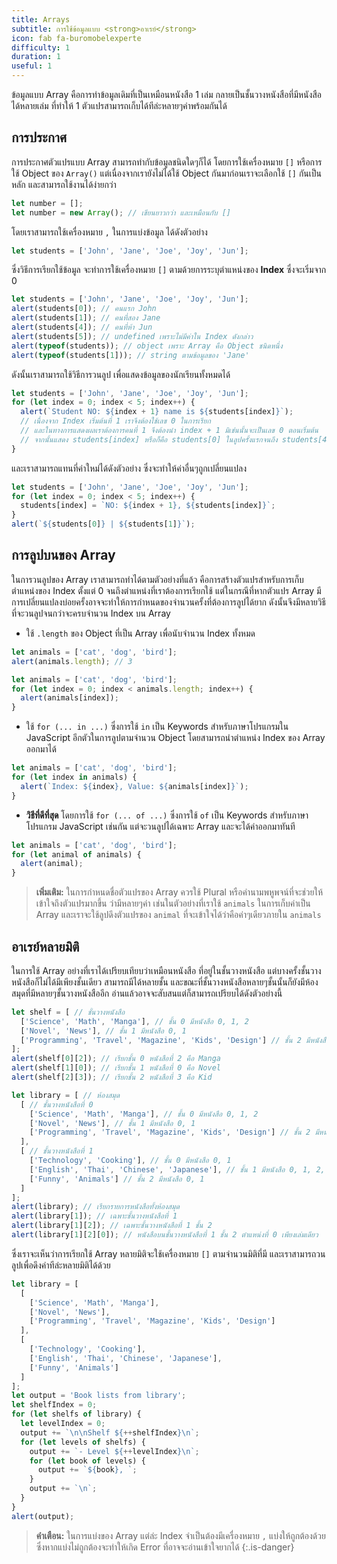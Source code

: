 ```yaml
---
title: Arrays
subtitle: การใช้ข้อมูลแบบ <strong>อาเรย์</strong>
icon: fab fa-buromobelexperte
difficulty: 1
duration: 1
useful: 1
---
```


ข้อมูลแบบ Array คือการทำข้อมูลเดิมที่เป็นเหมือนหนังสือ 1 เล่ม กลายเป็นชั้นวางหนังสือที่มีหนังสือได้หลายเล่ม ที่ทำให้ 1 ตัวแปรสามารถเก็บได้ทีล่ะหลายๆค่าพร้อมกันได้

## การประกาศ

การประกาศตัวแปรแบบ Array สามารถทำกับข้อมูลชนิดใดๆก็ได้ โดยการใช้เครื่องหมาย `[]` หรือการใช้ Object ของ `Array()` แต่เนื่องจากเรายังไม่ได้ใช้ Object กันมาก่อนเราจะเลือกใช้ `[]` กันเป็นหลัก และสามารถใช้งานได้ง่ายกว่า

```js
let number = [];
let number = new Array(); // เขียนยาวกว่า และเหมือนกับ []
```

โดยเราสามารถใช้เครื่องหมาย `,` ในการแบ่งข้อมูล ได้ดังตัวอย่าง

```js
let students = ['John', 'Jane', 'Joe', 'Joy', 'Jun'];
```

ซึ่งวิธีการเรียกใช้ข้อมูล จะทำการใช้เครื่องหมาย `[]` ตามด้วยการระบุตำแหน่งของ **Index** ซึ่งจะเริ่มจาก 0

```javascript
let students = ['John', 'Jane', 'Joe', 'Joy', 'Jun'];
alert(students[0]); // คนแรก John
alert(students[1]); // คนที่สอง Jane
alert(students[4]); // คนที่ห้า Jun
alert(students[5]); // undefined เพราะไม่มีค่าใน Index ดังกล่าว
alert(typeof(students)); // object เพราะ Array คือ Object ชนิดหนึ่ง
alert(typeof(students[1])); // string ตามข้อมูลของ 'Jane'
```

ดังนั้นเราสามารถใช้วิธีการวนลูป เพื่อแสดงข้อมูลของนักเรียนทั้งหมดได้

```javascript
let students = ['John', 'Jane', 'Joe', 'Joy', 'Jun'];
for (let index = 0; index < 5; index++) {
  alert(`Student NO: ${index + 1} name is ${students[index]}`);
  // เนื่องจาก Index เริ่มต้นที่ 1 เราจึงต้องใช้เลข 0 ในการเรียก
  // และในทางการแสดงผลเราต้องการคนที่ 1 จึงต้องนำ index + 1 มิเช่นนั้นจะเป็นเลข 0 ตอนเริ่มต้น
  // จากนั้นแสดง students[index] หรือก็คือ students[0] ในลูปครั้งแรกจนถึง students[4] ตามเงื่อนไข
}
```

และเราสามารถแทนที่ค่าใหม่ได้ดังตัวอย่าง ซึ่งจะทำให้ค่าอื่นๆถูกเปลี่ยนแปลง

```javascript
let students = ['John', 'Jane', 'Joe', 'Joy', 'Jun'];
for (let index = 0; index < 5; index++) {
  students[index] = `NO: ${index + 1}, ${students[index]}`;
}
alert(`${students[0]} | ${students[1]}`);
```

## การลูปบนของ Array

ในการวนลูปของ Array เราสามารถทำได้ตามตัวอย่างที่แล้ว คือการสร้างตัวแปรสำหรับการเก็บตำแหน่งของ Index ตั้งแต่ 0 จนถึงตำแหน่งที่เราต้องการเรียกใช้ แต่ในกรณีที่หากตัวแปร Array มีการเปลี่ยนแปลงบ่อยครั้งอาจจะทำให้การกำหนดของจำนวนครั้งที่ต้องการลูปได้ยาก ดังนั้นจึงมีหลายวิธีที่จะวนลูปจนกว่าจะครบจำนวน Index บน Array

- ใช้ `.length` ของ Object ที่เป็น Array เพื่อนับจำนวน Index ทั้งหมด

```javascript
let animals = ['cat', 'dog', 'bird'];
alert(animals.length); // 3
```

```javascript
let animals = ['cat', 'dog', 'bird'];
for (let index = 0; index < animals.length; index++) {
  alert(animals[index]);
}
```

- ใช้ `for (... in ...)` ซึ่งการใช้ `in` เป็น Keywords สำหรับภาษาโปรแกรมใน JavaScript อีกตัวในการลูปตามจำนวน Object โดยสามารถนำตำแหน่ง Index ของ Array ออกมาได้

```javascript
let animals = ['cat', 'dog', 'bird'];
for (let index in animals) {
  alert(`Index: ${index}, Value: ${animals[index]}`);
}
```

- **วิธีที่ดีที่สุด** โดยการใช้ `for (... of ...)` ซึ่งการใช้ `of` เป็น Keywords สำหรับภาษาโปรแกรม JavaScript เช่นกัน แต่จะวนลูปได้เฉพาะ Array และจะได้ค่าออกมาทันที

```javascript
let animals = ['cat', 'dog', 'bird'];
for (let animal of animals) {
  alert(animal);
}
```

> **เพิ่มเติม:** ในการกำหนดชื่อตัวแปรของ Array ควรใช้ Plural หรือคำนามพหูพจน์ที่จะช่วยให้เข้าใจถึงตัวแปรมากขึ้น ว่ามีหลายๆค่า เช่นในตัวอย่างที่เราใช้ `animals` ในการเก็บค่าเป็น Array และเราจะใช้ลูปดึงตัวแปรของ `animal` ที่จะเข้าใจได้ว่าคือค่าๆเดียวภายใน `animals`

## อาเรย์หลายมิติ

ในการใช้ Array อย่างที่เราได้เปรียบเทียบว่าเหมือนหนังสือ ที่อยู่ในชั้นวางหนังสือ แต่บางครั้งชั้นวางหนังสือก็ไม่ได้มีเพียงชั้นเดียว สามารถมีได้หลายชั้น และขณะที่ชั้นวางหนังสือหลายๆชั้นนั้นก็ยังมีห้องสมุดที่มีหลายๆชั้นวางหนังสืออีก อ่านแล้วอาจจะสับสนแต่ก็สามารถเปรียบได้ดังตัวอย่างนี้

```javascript
let shelf = [ // ชั้นวางหนังสือ
  ['Science', 'Math', 'Manga'], // ชั้น 0 มีหนังสือ 0, 1, 2
  ['Novel', 'News'], // ชั้น 1 มีหนังสือ 0, 1
  ['Programming', 'Travel', 'Magazine', 'Kids', 'Design'] // ชั้น 2 มีหนังสือ 0, 1, 2, 3, 4
];
alert(shelf[0][2]); // เรียกชั้น 0 หนังสือที่ 2 คือ Manga
alert(shelf[1][0]); // เรียกชั้น 1 หนังสือที่ 0 คือ Novel
alert(shelf[2][3]); // เรียกชั้น 2 หนังสือที่ 3 คือ Kid
```

```javascript
let library = [ // ห้องสมุด
  [ // ชั้นวางหนังสือที่ 0
    ['Science', 'Math', 'Manga'], // ชั้น 0 มีหนังสือ 0, 1, 2
    ['Novel', 'News'], // ชั้น 1 มีหนังสือ 0, 1
    ['Programming', 'Travel', 'Magazine', 'Kids', 'Design'] // ชั้น 2 มีหนังสือ 0, 1, 2, 3, 4
  ],
  [ // ชั้นวางหนังสือที่ 1
    ['Technology', 'Cooking'], // ชั้น 0 มีหนังสือ 0, 1
    ['English', 'Thai', 'Chinese', 'Japanese'], // ชั้น 1 มีหนังสือ 0, 1, 2, 3
    ['Funny', 'Animals'] // ชั้น 2 มีหนังสือ 0, 1
  ]
];
alert(library); // เรียกรายการหนังสือทั้งห้องสมุด
alert(library[1]); // เฉพาะชั้นวางหนังสือที่ 1
alert(library[1][2]); // เฉพาะชั้นวางหนังสือที่ 1 ชั้น 2
alert(library[1][2][0]); // หนังสือบนชั้นวางหนังสือที่ 1 ชั้น 2 ตำแหน่งที่ 0 เพียงเล่มเดียว
```

ซึ่งเราจะเห็นว่าการเรียกใช้ Array หลายมิติจะใช้เครื่องหมาย `[]` ตามจำนวนมิติที่มี และเราสามารถวนลูปเพื่อดึงค่าทีล่ะหลายมิติได้ด้วย

```javascript
let library = [
  [
    ['Science', 'Math', 'Manga'],
    ['Novel', 'News'],
    ['Programming', 'Travel', 'Magazine', 'Kids', 'Design']
  ],
  [
    ['Technology', 'Cooking'],
    ['English', 'Thai', 'Chinese', 'Japanese'],
    ['Funny', 'Animals']
  ]
];
let output = 'Book lists from library';
let shelfIndex = 0;
for (let shelfs of library) {
  let levelIndex = 0;
  output += `\n\nShelf ${++shelfIndex}\n`;
  for (let levels of shelfs) {
    output += `- Level ${++levelIndex}\n`;
    for (let book of levels) {
      output += `${book}, `;
    }
    output += `\n`;
  }
}
alert(output);
```

> **คำเตือน:** ในการแบ่งของ Array แต่ล่ะ Index จำเป็นต้องมีเครื่องหมาย `,` แบ่งให้ถูกต้องด้วย ซึ่งหากแบ่งไม่ถูกต้องจะทำให้เกิด Error ที่อาจจะอ่านเข้าใจยากได้
{:.is-danger}
